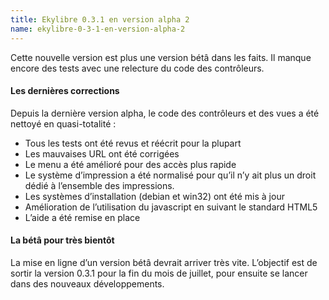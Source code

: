 ```yaml
---
title: Ekylibre 0.3.1 en version alpha 2
name: ekylibre-0-3-1-en-version-alpha-2
---
```

Cette nouvelle version est plus une version bétâ dans les faits. Il manque encore des tests avec une relecture du code des contrôleurs.

#### Les dernières corrections

Depuis la dernière version alpha, le code des contrôleurs et des vues a été nettoyé en quasi-totalité :

  - Tous les tests ont été revus et réécrit pour la plupart
  - Les mauvaises URL ont été corrigées
  - Le menu a été amélioré pour des accès plus rapide
  - Le système d’impression a été normalisé pour qu’il n’y ait plus un droit dédié à l’ensemble des impressions.
  - Les systèmes d’installation (debian et win32) ont été mis à jour
  - Amélioration de l’utilisation du javascript en suivant le standard HTML5
  - L’aide a été remise en place

#### La bétâ pour très bientôt

La mise en ligne d’un version bétâ devrait arriver très vite. L’objectif est de sortir la version 0.3.1 pour la fin du mois de juillet, pour ensuite se lancer dans des nouveaux développements.